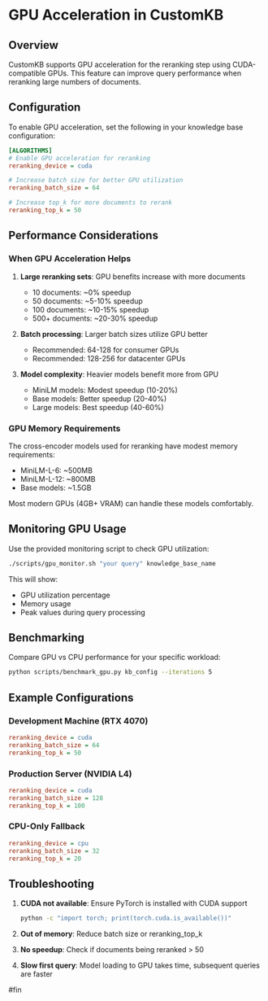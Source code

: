 # GPU Acceleration in CustomKB

## Overview

CustomKB supports GPU acceleration for the reranking step using CUDA-compatible GPUs. This feature can improve query performance when reranking large numbers of documents.

## Configuration

To enable GPU acceleration, set the following in your knowledge base configuration:

```ini
[ALGORITHMS]
# Enable GPU acceleration for reranking
reranking_device = cuda

# Increase batch size for better GPU utilization
reranking_batch_size = 64

# Increase top_k for more documents to rerank
reranking_top_k = 50
```

## Performance Considerations

### When GPU Acceleration Helps

1. **Large reranking sets**: GPU benefits increase with more documents
   - 10 documents: ~0% speedup
   - 50 documents: ~5-10% speedup  
   - 100 documents: ~10-15% speedup
   - 500+ documents: ~20-30% speedup

2. **Batch processing**: Larger batch sizes utilize GPU better
   - Recommended: 64-128 for consumer GPUs
   - Recommended: 128-256 for datacenter GPUs

3. **Model complexity**: Heavier models benefit more from GPU
   - MiniLM models: Modest speedup (10-20%)
   - Base models: Better speedup (20-40%)
   - Large models: Best speedup (40-60%)

### GPU Memory Requirements

The cross-encoder models used for reranking have modest memory requirements:
- MiniLM-L-6: ~500MB
- MiniLM-L-12: ~800MB
- Base models: ~1.5GB

Most modern GPUs (4GB+ VRAM) can handle these models comfortably.

## Monitoring GPU Usage

Use the provided monitoring script to check GPU utilization:

```bash
./scripts/gpu_monitor.sh "your query" knowledge_base_name
```

This will show:
- GPU utilization percentage
- Memory usage
- Peak values during query processing

## Benchmarking

Compare GPU vs CPU performance for your specific workload:

```bash
python scripts/benchmark_gpu.py kb_config --iterations 5
```

## Example Configurations

### Development Machine (RTX 4070)
```ini
reranking_device = cuda
reranking_batch_size = 64
reranking_top_k = 50
```

### Production Server (NVIDIA L4)
```ini
reranking_device = cuda
reranking_batch_size = 128
reranking_top_k = 100
```

### CPU-Only Fallback
```ini
reranking_device = cpu
reranking_batch_size = 32
reranking_top_k = 20
```

## Troubleshooting

1. **CUDA not available**: Ensure PyTorch is installed with CUDA support
   ```bash
   python -c "import torch; print(torch.cuda.is_available())"
   ```

2. **Out of memory**: Reduce batch size or reranking_top_k

3. **No speedup**: Check if documents being reranked > 50

4. **Slow first query**: Model loading to GPU takes time, subsequent queries are faster

#fin
